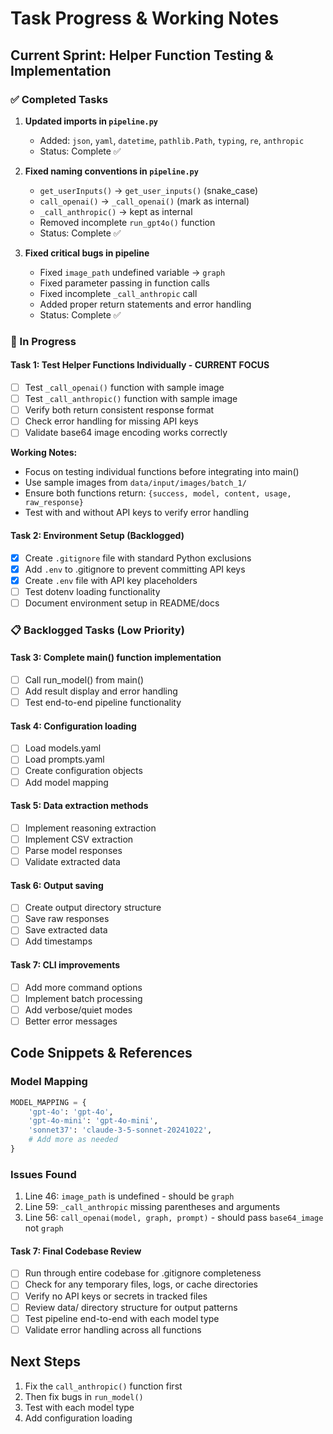 # Task Progress & Working Notes

## Current Sprint: Helper Function Testing & Implementation

### ✅ Completed Tasks
1. **Updated imports in `pipeline.py`**
   - Added: `json`, `yaml`, `datetime`, `pathlib.Path`, `typing`, `re`, `anthropic`
   - Status: Complete ✅

2. **Fixed naming conventions in `pipeline.py`**
   - `get_userInputs()` → `get_user_inputs()` (snake_case)
   - `call_openai()` → `_call_openai()` (mark as internal)
   - `_call_anthropic()` → kept as internal
   - Removed incomplete `run_gpt4o()` function
   - Status: Complete ✅

3. **Fixed critical bugs in pipeline**
   - Fixed `image_path` undefined variable → `graph`
   - Fixed parameter passing in function calls
   - Fixed incomplete `_call_anthropic` call
   - Added proper return statements and error handling
   - Status: Complete ✅

### 🚧 In Progress

#### Task 1: Test Helper Functions Individually - **CURRENT FOCUS**
- [ ] Test `_call_openai()` function with sample image
- [ ] Test `_call_anthropic()` function with sample image  
- [ ] Verify both return consistent response format
- [ ] Check error handling for missing API keys
- [ ] Validate base64 image encoding works correctly

**Working Notes:**
- Focus on testing individual functions before integrating into main()
- Use sample images from `data/input/images/batch_1/`
- Ensure both functions return: `{success, model, content, usage, raw_response}`
- Test with and without API keys to verify error handling

#### Task 2: Environment Setup (Backlogged)
- [x] Create `.gitignore` file with standard Python exclusions
- [x] Add `.env` to .gitignore to prevent committing API keys
- [x] Create `.env` file with API key placeholders
- [ ] Test dotenv loading functionality
- [ ] Document environment setup in README/docs

### 📋 Backlogged Tasks (Low Priority)

#### Task 3: Complete main() function implementation
- [ ] Call run_model() from main()
- [ ] Add result display and error handling
- [ ] Test end-to-end pipeline functionality

#### Task 4: Configuration loading
- [ ] Load models.yaml
- [ ] Load prompts.yaml
- [ ] Create configuration objects
- [ ] Add model mapping

#### Task 5: Data extraction methods
- [ ] Implement reasoning extraction
- [ ] Implement CSV extraction
- [ ] Parse model responses
- [ ] Validate extracted data

#### Task 6: Output saving
- [ ] Create output directory structure
- [ ] Save raw responses
- [ ] Save extracted data
- [ ] Add timestamps

#### Task 7: CLI improvements
- [ ] Add more command options
- [ ] Implement batch processing
- [ ] Add verbose/quiet modes
- [ ] Better error messages

## Code Snippets & References

### Model Mapping
```python
MODEL_MAPPING = {
    'gpt-4o': 'gpt-4o',
    'gpt-4o-mini': 'gpt-4o-mini', 
    'sonnet37': 'claude-3-5-sonnet-20241022',
    # Add more as needed
}
```

### Issues Found
1. Line 46: `image_path` is undefined - should be `graph`
2. Line 59: `_call_anthropic` missing parentheses and arguments
3. Line 56: `call_openai(model, graph, prompt)` - should pass `base64_image` not `graph`

#### Task 7: Final Codebase Review
- [ ] Run through entire codebase for .gitignore completeness
- [ ] Check for any temporary files, logs, or cache directories
- [ ] Verify no API keys or secrets in tracked files
- [ ] Review data/ directory structure for output patterns
- [ ] Test pipeline end-to-end with each model type
- [ ] Validate error handling across all functions

## Next Steps
1. Fix the `call_anthropic()` function first
2. Then fix bugs in `run_model()`
3. Test with each model type
4. Add configuration loading